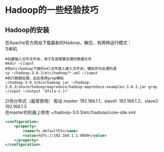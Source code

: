 # Hadoop的一些经验技巧

## Hadoop的安装
在Apache官方网站下载最新的Hadoop，解压，有两种运行模式：   
1)单机
```shell
#创建输入文件文件夹，用于存放需要处理的数据文件
mkdir ~/input
#将etc/hadoop下面的xml文件放入输入文件夹，模拟作为处理的源
cp ~/hadoop-3.0.3/etc/hadoop/*.xml ~/input
#执行数据处理，此处使用grep模拟
~/hadoop-3.0.3/bin/hadoop jar ~/hadoop-3.0.3/share/hadoop/mapreduce/hadoop-mapreduce-examples-3.0.3.jar grep ~/input ~/output 'dfs[a-z.]+'
```
2)伪分布式（最常使用）
假设 master: 192.168.1.1，slave1: 192.168.1.2，slave2: 192.168.1.3   
在master的机器上修改 ~/hadoop-3.0.3/etc/hadoop/core-site.xml
```xml
<configuration>
    <property>
        <name>fs.defaultFS</name>
        <value>hdfs://192.168.1.1:9000</value>
    </property>
</configuration>
```
